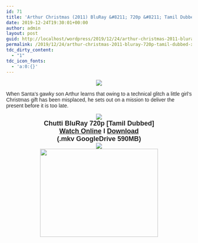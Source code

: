 ```yaml
---
id: 71
title: 'Arthur Christmas (2011) BluRay &#8211; 720p &#8211; Tamil Dubbed &#8211; x264 &#8211; 600MB'
date: 2019-12-24T19:30:01+00:00
author: admin
layout: post
guid: http://localhost/wordpress/2019/12/24/arthur-christmas-2011-bluray-720p-tamil-dubbed-x264-600mb/
permalink: /2019/12/24/arthur-christmas-2011-bluray-720p-tamil-dubbed-x264-600mb/
tdc_dirty_content:
  - "1"
tdc_icon_fonts:
  - 'a:0:{}'
---
```

<div dir="ltr" style="text-align: left;" trbidi="on">
  <div class="separator" style="clear: both; text-align: center;">
    <a href="https://1.bp.blogspot.com/-vL7i8MqlNIw/XgIvzx8ObKI/AAAAAAAAA38/56LcYNMnJnQ3X2otB8AfShcP7vGeeX5AACEwYBhgL/s1600/eb87dedc-6879-403c-a9ba-ca9f9926dd54.jpg" imageanchor="1" style="margin-left: 1em; margin-right: 1em;"><img border="0" data-original-height="900" data-original-width="1600" src="https://1.bp.blogspot.com/-vL7i8MqlNIw/XgIvzx8ObKI/AAAAAAAAA38/56LcYNMnJnQ3X2otB8AfShcP7vGeeX5AACEwYBhgL/s1600/eb87dedc-6879-403c-a9ba-ca9f9926dd54.jpg" /></a>
  </div>
  
  <h2 class="bNg8Rb" style="background-color: white; clip: rect(1px, 1px, 1px, 1px); color: #222222; font-family: arial, sans-serif; height: 1px; margin: 0px; overflow: hidden; padding: 0px; position: absolute; white-space: nowrap; width: 1px; z-index: -1000;">
    Description
  </h2>
  
  <p>
    <span style="background-color: white; color: #222222; font-family: arial, sans-serif; font-size: 14px;">When Santa&#8217;s gawky son Arthur learns that owing to a technical glitch a little girl&#8217;s Christmas gift has been misplaced, he sets out on a mission to deliver the present before it is too late.</span>
  </p>
  
  <div class="separator" style="clear: both; text-align: center;">
    <a href="https://1.bp.blogspot.com/-fai1ZuUwnbA/XIjy2aT4irI/AAAAAAAAANw/WFW0YRK47_8GLAt3pPBSzBk0GJA6Mk5fgCPcBGAYYCw/s1600/torrborder.gif" imageanchor="1" style="margin-left: 1em; margin-right: 1em;"><img border="0" data-original-height="3" data-original-width="500" src="https://1.bp.blogspot.com/-fai1ZuUwnbA/XIjy2aT4irI/AAAAAAAAANw/WFW0YRK47_8GLAt3pPBSzBk0GJA6Mk5fgCPcBGAYYCw/s1600/torrborder.gif" /></a>
  </div>
  
  <div style="text-align: center;">
    <span style="background-color: white; color: #222222; font-family: arial, sans-serif;"><span style="font-size: large;"><b>Chutti BluRay 720p [Tamil Dubbed]</b></span></span>
  </div>
  
  <div style="text-align: center;">
    <span style="background-color: white; color: #222222; font-family: arial, sans-serif;"><span style="font-size: large;"><b><a href="https://drive.google.com/file/d/1DOWPSu4N_dcptKqb0SM_VcXBhBvzID8e/view">Watch Online</a>&nbsp;I&nbsp;<a href="https://drive.google.com/uc?id=1DOWPSu4N_dcptKqb0SM_VcXBhBvzID8e&#038;export=download">Download</a></b></span></span>
  </div>
  
  <div style="text-align: center;">
    <span style="background-color: white; color: #222222; font-family: arial, sans-serif;"><span style="font-size: large;"><b>(.mkv GoogleDrive 590MB)</b></span></span>
  </div>
  
  <div style="text-align: center;">
    <a href="https://1.bp.blogspot.com/-fai1ZuUwnbA/XIjy2aT4irI/AAAAAAAAANw/WFW0YRK47_8GLAt3pPBSzBk0GJA6Mk5fgCPcBGAYYCw/s1600/torrborder.gif" imageanchor="1" style="margin-left: 1em; margin-right: 1em;"><img border="0" data-original-height="3" data-original-width="500" src="https://1.bp.blogspot.com/-fai1ZuUwnbA/XIjy2aT4irI/AAAAAAAAANw/WFW0YRK47_8GLAt3pPBSzBk0GJA6Mk5fgCPcBGAYYCw/s1600/torrborder.gif" /></a>
  </div>
  
  <div class="separator" style="clear: both; text-align: center;">
    <a href="https://1.bp.blogspot.com/-fzQHoWdZR5c/XgIvylRJRXI/AAAAAAAAA3w/88JkhNk3v5UbUwFmhvkJorHaW9ECjfOLgCEwYBhgL/s1600/Wishing-you-A-Merry-Christmas-2019-happy-new-year.png" imageanchor="1" style="margin-left: 1em; margin-right: 1em;"><img loading="lazy" border="0" data-original-height="508" data-original-width="678" height="239" src="https://1.bp.blogspot.com/-fzQHoWdZR5c/XgIvylRJRXI/AAAAAAAAA3w/88JkhNk3v5UbUwFmhvkJorHaW9ECjfOLgCEwYBhgL/s320/Wishing-you-A-Merry-Christmas-2019-happy-new-year.png" width="320" /></a>
  </div>
</div>